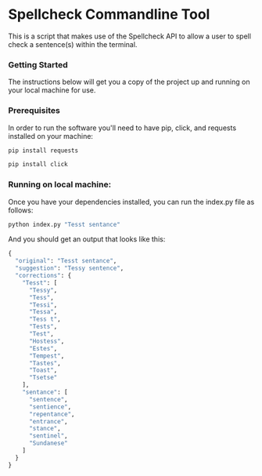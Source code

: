 # Spellcheck Commandline Tool 
This is a script that makes use of the Spellcheck API to allow a user to spell check a sentence(s)
within the terminal.

### Getting Started
The instructions below will get you a copy of the project up and running on your local machine for 
use. 

### Prerequisites 
In order to run the software you'll need to have pip, click, and requests installed on your machine: 

```py 
pip install requests
```
```py 
pip install click 
```

### Running on local machine: 
Once you have your dependencies installed, you can run the index.py file as follows: 

```py 
python index.py "Tesst sentance"
```

And you should get an output that looks like this: 

```py 
{
  "original": "Tesst sentance",
  "suggestion": "Tessy sentence",
  "corrections": {
    "Tesst": [
      "Tessy",
      "Tess",
      "Tessi",
      "Tessa",
      "Tess t",
      "Tests",
      "Test",
      "Hostess",
      "Estes",
      "Tempest",
      "Tastes",
      "Toast",
      "Tsetse"
    ],
    "sentance": [
      "sentence",
      "sentience",
      "repentance",
      "entrance",
      "stance",
      "sentinel",
      "Sundanese"
    ]
  }
}
```